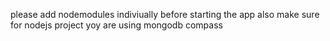 please add nodemodules indiviually before starting the app also make sure for nodejs project yoy are using mongodb compass